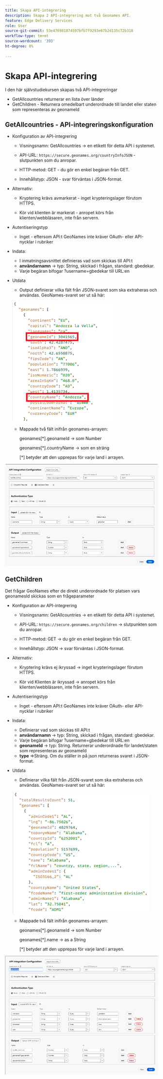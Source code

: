 ```yaml
---
title: Skapa API-integrering
description: Skapa 2 API-integrering mot två Geonames API.
feature: Edge Delivery Services
role: User
source-git-commit: 53e476981874597bfb7f9293e67b2d135c72b318
workflow-type: tm+mt
source-wordcount: '393'
ht-degree: 0%

---
```



# Skapa API-integrering

I den här självstudiekursen skapas två API-integreringar

- GetAllcountries returnerar en lista över länder
- GetChildren - Returnera omedelbart underordnade till landet eller staten som representeras av geonameId

## GetAllcountries - API-integreringskonfiguration

- Konfiguration av API-integrering

   - Visningsnamn: GetAllcountries → en etikett för detta API i systemet.

   - API-URL: `https://secure.geonames.org/countryInfoJSON` - slutpunkten som du anropar.

   - HTTP-metod: GET - du gör en enkel begäran från GET.

   - Innehållstyp: JSON - svar förväntas i JSON-format.

- Alternativ:

   - Kryptering krävs avmarkerat - inget krypteringslager förutom HTTPS.

   - Kör vid klienten är markerat - anropet körs från klienten/webbläsaren, inte från servern.
- Autentiseringstyp
   - Inget - eftersom API:t GeoNames inte kräver OAuth- eller API-nycklar i rubriker
- Indata:
   - I inmatningsavsnittet definieras vad som skickas till API:t
   - **användarnamn** → typ: String, skickad i frågan, standard: gbedekar.
   - Varje begäran bifogar ?username=gbedekar till URL:en
- Utdata
   - Output definierar vilka fält från JSON-svaret som ska extraheras och användas.
GeoNames-svaret ser ut så här:

  ![json-response](assets/geonames-data.png)
   - Mappade två fält inifrån geonames-arrayen:

     geonames[*].geonameId → som Number

     geonames[*].countryName → som en sträng

     [*] betyder att den upprepas för varje land i arrayen.



![get-all-countries](assets/api-integration.png)


## GetChildren

Det frågar GeoNames efter de direkt underordnade för platsen vars geonamesId skickas som en frågeparameter

- Konfiguration av API-integrering

   - Visningsnamn: GetAllcountries → en etikett för detta API i systemet.

   - API-URL: `https://secure.geonames.org/children` → slutpunkten som du anropar.

   - HTTP-metod: GET → du gör en enkel begäran från GET.

   - Innehållstyp: JSON → svar förväntas i JSON-format.

- Alternativ:

   - Kryptering krävs ej ikryssad → inget krypteringslager förutom HTTPS.

   - Kör vid Klienten är ikryssad → anropet körs från klienten/webbläsaren, inte från servern.
- Autentiseringstyp
   - Inget - eftersom API:t GeoNames inte kräver OAuth- eller API-nycklar i rubriker
- Indata:
   - Definierar vad som skickas till API:t
   - **användarnamn** → typ: String, skickad i frågan, standard: gbedekar.
   - Varje begäran bifogar ?username=gbedekar till URL:en
   - **geonameId** -> typ: String. Returnerar underordnade för landet/staten som representeras av geonameId
   - **type** =>Sträng. Om du ställer in på json returneras svaret i JSON-format.
- Utdata
   - Definierar vilka fält från JSON-svaret som ska extraheras och användas.
GeoNames-svaret ser ut så här:

  ![json-response](assets/child-elements-data.png)
   - Mappade två fält inifrån geonames-arrayen:

     geonames[*].geonameId → som Number

     geonames[*].name → as a String

     [*] betyder att den upprepas för varje land i arrayen.


![get-children](assets/get-children-api-integration.png)
